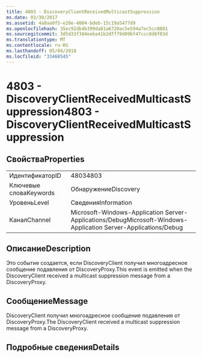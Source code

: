 ```yaml
---
title: 4803 - DiscoveryClientReceivedMulticastSuppression
ms.date: 03/30/2017
ms.assetid: 4a0aa0f5-e20e-4004-bdeb-15c19a5477d9
ms.openlocfilehash: 35ec92db4b399da81a6720ac5e594a7ec5cc0801
ms.sourcegitcommit: 3d5d33f384eeba41b2dff79d096f47ccc8d8f03d
ms.translationtype: MT
ms.contentlocale: ru-RU
ms.lasthandoff: 05/04/2018
ms.locfileid: "33468545"
---
```

# <a name="4803---discoveryclientreceivedmulticastsuppression"></a><span data-ttu-id="968de-102">4803 - DiscoveryClientReceivedMulticastSuppression</span><span class="sxs-lookup"><span data-stu-id="968de-102">4803 - DiscoveryClientReceivedMulticastSuppression</span></span>
## <a name="properties"></a><span data-ttu-id="968de-103">Свойства</span><span class="sxs-lookup"><span data-stu-id="968de-103">Properties</span></span>  
  
|||  
|-|-|  
|<span data-ttu-id="968de-104">Идентификатор</span><span class="sxs-lookup"><span data-stu-id="968de-104">ID</span></span>|<span data-ttu-id="968de-105">4803</span><span class="sxs-lookup"><span data-stu-id="968de-105">4803</span></span>|  
|<span data-ttu-id="968de-106">Ключевые слова</span><span class="sxs-lookup"><span data-stu-id="968de-106">Keywords</span></span>|<span data-ttu-id="968de-107">Обнаружение</span><span class="sxs-lookup"><span data-stu-id="968de-107">Discovery</span></span>|  
|<span data-ttu-id="968de-108">Уровень</span><span class="sxs-lookup"><span data-stu-id="968de-108">Level</span></span>|<span data-ttu-id="968de-109">Сведения</span><span class="sxs-lookup"><span data-stu-id="968de-109">Information</span></span>|  
|<span data-ttu-id="968de-110">Канал</span><span class="sxs-lookup"><span data-stu-id="968de-110">Channel</span></span>|<span data-ttu-id="968de-111">Microsoft-Windows-Application Server-Applications/Debug</span><span class="sxs-lookup"><span data-stu-id="968de-111">Microsoft-Windows-Application Server-Applications/Debug</span></span>|  
  
## <a name="description"></a><span data-ttu-id="968de-112">Описание</span><span class="sxs-lookup"><span data-stu-id="968de-112">Description</span></span>  
 <span data-ttu-id="968de-113">Это событие создается, если DiscoveryClient получил многоадресное сообщение подавления от DiscoveryProxy.</span><span class="sxs-lookup"><span data-stu-id="968de-113">This event is emitted when the DiscoveryClient received a multicast suppression message from a DiscoveryProxy.</span></span>  
  
## <a name="message"></a><span data-ttu-id="968de-114">Сообщение</span><span class="sxs-lookup"><span data-stu-id="968de-114">Message</span></span>  
 <span data-ttu-id="968de-115">DiscoveryClient получил многоадресное сообщение подавления от DiscoveryProxy.</span><span class="sxs-lookup"><span data-stu-id="968de-115">The DiscoveryClient received a multicast suppression message from a DiscoveryProxy.</span></span>  
  
## <a name="details"></a><span data-ttu-id="968de-116">Подробные сведения</span><span class="sxs-lookup"><span data-stu-id="968de-116">Details</span></span>

